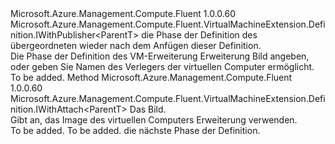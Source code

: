 <Type Name="IWithImageOrPublisher&lt;ParentT&gt;" FullName="Microsoft.Azure.Management.Compute.Fluent.VirtualMachineExtension.Definition.IWithImageOrPublisher&lt;ParentT&gt;">
  <TypeSignature Language="C#" Value="public interface IWithImageOrPublisher&lt;ParentT&gt; : Microsoft.Azure.Management.Compute.Fluent.VirtualMachineExtension.Definition.IWithPublisher&lt;ParentT&gt;" />
  <TypeSignature Language="ILAsm" Value=".class public interface auto ansi abstract IWithImageOrPublisher`1&lt;ParentT&gt; implements class Microsoft.Azure.Management.Compute.Fluent.VirtualMachineExtension.Definition.IWithPublisher`1&lt;!ParentT&gt;" />
  <TypeSignature Language="DocId" Value="T:Microsoft.Azure.Management.Compute.Fluent.VirtualMachineExtension.Definition.IWithImageOrPublisher`1" />
  <TypeSignature Language="VB.NET" Value="Public Interface IWithImageOrPublisher(Of ParentT)&#xA;Implements IWithPublisher(Of ParentT)" />
  <TypeSignature Language="F#" Value="type IWithImageOrPublisher&lt;'ParentT&gt; = interface&#xA;    interface IWithPublisher&lt;'ParentT&gt;" />
  <AssemblyInfo>
    <AssemblyName>Microsoft.Azure.Management.Compute.Fluent</AssemblyName>
    <AssemblyVersion>1.0.0.60</AssemblyVersion>
  </AssemblyInfo>
  <TypeParameters>
    <TypeParameter Name="ParentT" />
  </TypeParameters>
  <Interfaces>
    <Interface>
      <InterfaceName>Microsoft.Azure.Management.Compute.Fluent.VirtualMachineExtension.Definition.IWithPublisher&lt;ParentT&gt;</InterfaceName>
    </Interface>
  </Interfaces>
  <Docs>
    <typeparam name="ParentT">die Phase der Definition des übergeordneten wieder nach dem Anfügen dieser Definition.</typeparam>
    <summary>
            Die Phase der Definition des VM-Erweiterung Erweiterung Bild angeben, oder geben Sie Namen des Verlegers der virtuellen Computer ermöglicht.
            </summary>
    <remarks>To be added.</remarks>
  </Docs>
  <Members>
    <Member MemberName="WithImage">
      <MemberSignature Language="C#" Value="public Microsoft.Azure.Management.Compute.Fluent.VirtualMachineExtension.Definition.IWithAttach&lt;ParentT&gt; WithImage (Microsoft.Azure.Management.Compute.Fluent.IVirtualMachineExtensionImage image);" />
      <MemberSignature Language="ILAsm" Value=".method public hidebysig newslot virtual instance class Microsoft.Azure.Management.Compute.Fluent.VirtualMachineExtension.Definition.IWithAttach`1&lt;!ParentT&gt; WithImage(class Microsoft.Azure.Management.Compute.Fluent.IVirtualMachineExtensionImage image) cil managed" />
      <MemberSignature Language="DocId" Value="M:Microsoft.Azure.Management.Compute.Fluent.VirtualMachineExtension.Definition.IWithImageOrPublisher`1.WithImage(Microsoft.Azure.Management.Compute.Fluent.IVirtualMachineExtensionImage)" />
      <MemberSignature Language="VB.NET" Value="Public Function WithImage (image As IVirtualMachineExtensionImage) As IWithAttach(Of ParentT)" />
      <MemberSignature Language="F#" Value="abstract member WithImage : Microsoft.Azure.Management.Compute.Fluent.IVirtualMachineExtensionImage -&gt; Microsoft.Azure.Management.Compute.Fluent.VirtualMachineExtension.Definition.IWithAttach&lt;'ParentT&gt;" Usage="iWithImageOrPublisher.WithImage image" />
      <MemberType>Method</MemberType>
      <AssemblyInfo>
        <AssemblyName>Microsoft.Azure.Management.Compute.Fluent</AssemblyName>
        <AssemblyVersion>1.0.0.60</AssemblyVersion>
      </AssemblyInfo>
      <ReturnValue>
        <ReturnType>Microsoft.Azure.Management.Compute.Fluent.VirtualMachineExtension.Definition.IWithAttach&lt;ParentT&gt;</ReturnType>
      </ReturnValue>
      <Parameters>
        <Parameter Name="image" Type="Microsoft.Azure.Management.Compute.Fluent.IVirtualMachineExtensionImage" />
      </Parameters>
      <Docs>
        <param name="image">Das Bild.</param>
        <summary>
            Gibt an, das Image des virtuellen Computers Erweiterung verwenden.
            </summary>
        <returns>To be added.</returns>
        <remarks>To be added.</remarks>
        <return>die nächste Phase der Definition.</return>
      </Docs>
    </Member>
  </Members>
</Type>